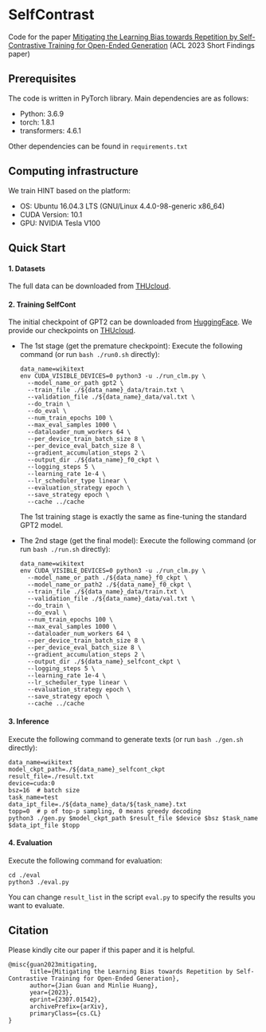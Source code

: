 # SelfContrast
Code for the paper [Mitigating the Learning Bias towards Repetition by Self-Contrastive Training for Open-Ended Generation](https://arxiv.org/abs/2307.01542) (ACL 2023 Short Findings paper)



## Prerequisites

The code is written in PyTorch library. Main dependencies are as follows:

- Python: 3.6.9
- torch: 1.8.1
- transformers: 4.6.1

Other dependencies can be found in `requirements.txt`



## Computing infrastructure

We train HINT based on the platform: 

- OS: Ubuntu 16.04.3 LTS (GNU/Linux 4.4.0-98-generic x86_64)
- CUDA Version: 10.1
- GPU: NVIDIA Tesla V100



## Quick Start

#### 1. Datasets

The full data can be downloaded from [THUcloud](https://cloud.tsinghua.edu.cn/f/e18739f2e4944b48aefb/?dl=1).

#### 2. Training SelfCont

The initial checkpoint of GPT2 can be downloaded from [HuggingFace](https://huggingface.co/gpt2). We provide our checkpoints on [THUcloud](https://cloud.tsinghua.edu.cn/f/146540e0843c441f99e5/?dl=1).

- The 1st stage (get the premature checkpoint): Execute the following command (or run `bash ./run0.sh` directly): 

  ```shell
  data_name=wikitext
  env CUDA_VISIBLE_DEVICES=0 python3 -u ./run_clm.py \
    --model_name_or_path gpt2 \
    --train_file ./${data_name}_data/train.txt \
    --validation_file ./${data_name}_data/val.txt \
    --do_train \
    --do_eval \
    --num_train_epochs 100 \
    --max_eval_samples 1000 \
    --dataloader_num_workers 64 \
    --per_device_train_batch_size 8 \
    --per_device_eval_batch_size 8 \
    --gradient_accumulation_steps 2 \
    --output_dir ./${data_name}_f0_ckpt \
    --logging_steps 5 \
    --learning_rate 1e-4 \
    --lr_scheduler_type linear \
    --evaluation_strategy epoch \
    --save_strategy epoch \
    --cache ../cache
  ```

  The 1st training stage is exactly the same as fine-tuning the standard GPT2 model.

- The 2nd stage (get the final model): Execute the following command (or run `bash ./run.sh` directly): 

  ```shell
  data_name=wikitext
  env CUDA_VISIBLE_DEVICES=0 python3 -u ./run_clm.py \
    --model_name_or_path ./${data_name}_f0_ckpt \
    --model_name_or_path2 ./${data_name}_f0_ckpt \
    --train_file ./${data_name}_data/train.txt \
    --validation_file ./${data_name}_data/val.txt \
    --do_train \
    --do_eval \
    --num_train_epochs 100 \
    --max_eval_samples 1000 \
    --dataloader_num_workers 64 \
    --per_device_train_batch_size 8 \
    --per_device_eval_batch_size 8 \
    --gradient_accumulation_steps 2 \
    --output_dir ./${data_name}_selfcont_ckpt \
    --logging_steps 5 \
    --learning_rate 1e-4 \
    --lr_scheduler_type linear \
    --evaluation_strategy epoch \
    --save_strategy epoch \
    --cache ../cache
  ```
  

####  3. Inference

Execute the following command to generate texts (or run `bash ./gen.sh` directly): 

```shell
data_name=wikitext
model_ckpt_path=./${data_name}_selfcont_ckpt
result_file=./result.txt
device=cuda:0
bsz=16	# batch size
task_name=test
data_ipt_file=./${data_name}_data/${task_name}.txt
topp=0	# p of top-p sampling, 0 means greedy decoding
python3 ./gen.py $model_ckpt_path $result_file $device $bsz $task_name $data_ipt_file $topp
```



#### 4. Evaluation

Execute the following command for evaluation: 

```shell
cd ./eval
python3 ./eval.py
```

You can change `result_list` in the script `eval.py` to specify the results you want to evaluate.



## Citation

Please kindly cite our paper if this paper and it is helpful.

```
@misc{guan2023mitigating,
      title={Mitigating the Learning Bias towards Repetition by Self-Contrastive Training for Open-Ended Generation}, 
      author={Jian Guan and Minlie Huang},
      year={2023},
      eprint={2307.01542},
      archivePrefix={arXiv},
      primaryClass={cs.CL}
}
```
